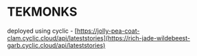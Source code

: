 # TEKMONKS 

deployed using cyclic - [https://jolly-pea-coat-clam.cyclic.cloud/api/lateststories](https://rich-jade-wildebeest-garb.cyclic.cloud/api/lateststories)
